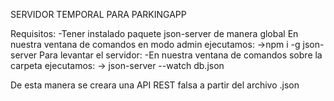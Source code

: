 SERVIDOR TEMPORAL PARA PARKINGAPP

Requisitos:
-Tener instalado paquete json-server de manera global
  En nuestra ventana de comandos en modo admin ejecutamos:
   ->npm i -g json-server
Para levantar el servidor:
  -En nuestra ventana de comandos sobre la carpeta ejecutamos:
   -> json-server --watch db.json

De esta manera se creara una API REST falsa a partir del archivo .json

